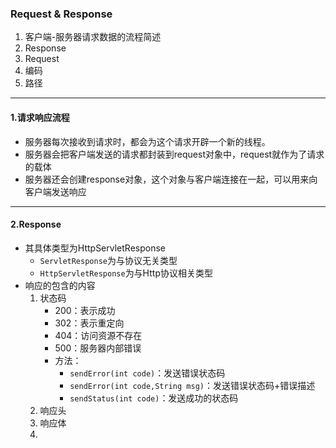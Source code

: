 ### Request & Response
  1. 客户端-服务器请求数据的流程简述
  2. Response
  3. Request
  4. 编码
  5. 路径

---

#### 1.请求响应流程
  - 服务器每次接收到请求时，都会为这个请求开辟一个新的线程。
  - 服务器会把客户端发送的请求都封装到request对象中，request就作为了请求的载体
  - 服务器还会创建response对象，这个对象与客户端连接在一起，可以用来向客户端发送响应

---

#### 2.Response
  - 其具体类型为HttpServletResponse
    - `ServletResponse`为与协议无关类型
    - `HttpServletResponse`为与Http协议相关类型
  - 响应的包含的内容
    1. 状态码
        - 200：表示成功
        - 302：表示重定向
        - 404：访问资源不存在
        - 500：服务器内部错误
        - 方法：
            - `sendError(int code)`：发送错误状态码
            - `sendError(int code,String msg)`：发送错误状态码+错误描述
            - `sendStatus(int code)`：发送成功的状态码
    2. 响应头
    3. 响应体
    4.